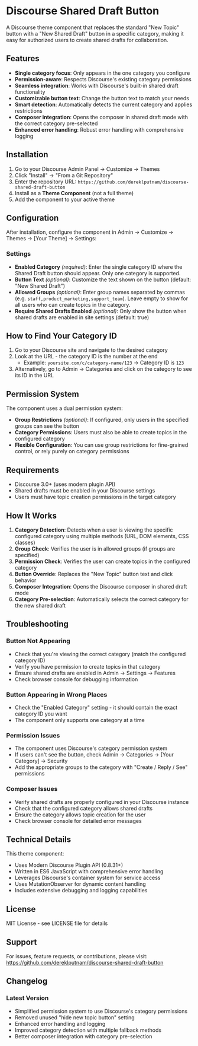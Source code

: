 # Discourse Shared Draft Button

A Discourse theme component that replaces the standard "New Topic" button with a "New Shared Draft" button in a specific category, making it easy for authorized users to create shared drafts for collaboration.

## Features

- **Single category focus**: Only appears in the one category you configure
- **Permission-aware**: Respects Discourse's existing category permissions
- **Seamless integration**: Works with Discourse's built-in shared draft functionality
- **Customizable button text**: Change the button text to match your needs
- **Smart detection**: Automatically detects the current category and applies restrictions
- **Composer integration**: Opens the composer in shared draft mode with the correct category pre-selected
- **Enhanced error handling**: Robust error handling with comprehensive logging

## Installation

1. Go to your Discourse Admin Panel → Customize → Themes
2. Click "Install" → "From a Git Repository"
3. Enter the repository URL: `https://github.com/dereklputnam/discourse-shared-draft-button`
4. Install as a **Theme Component** (not a full theme)
5. Add the component to your active theme

## Configuration

After installation, configure the component in Admin → Customize → Themes → [Your Theme] → Settings:

### Settings

- **Enabled Category** *(required)*: Enter the single category ID where the Shared Draft button should appear. Only one category is supported.
- **Button Text** *(optional)*: Customize the text shown on the button (default: "New Shared Draft")
- **Allowed Groups** *(optional)*: Enter group names separated by commas (e.g. `staff,product_marketing,support_team`). Leave empty to show for all users who can create topics in the category.
- **Require Shared Drafts Enabled** *(optional)*: Only show the button when shared drafts are enabled in site settings (default: true)

## How to Find Your Category ID

1. Go to your Discourse site and navigate to the desired category
2. Look at the URL - the category ID is the number at the end
   - Example: `yoursite.com/c/category-name/123` → Category ID is `123`
3. Alternatively, go to Admin → Categories and click on the category to see its ID in the URL

## Permission System

The component uses a dual permission system:

- **Group Restrictions** *(optional)*: If configured, only users in the specified groups can see the button
- **Category Permissions**: Users must also be able to create topics in the configured category
- **Flexible Configuration**: You can use group restrictions for fine-grained control, or rely purely on category permissions

## Requirements

- Discourse 3.0+ (uses modern plugin API)
- Shared drafts must be enabled in your Discourse settings
- Users must have topic creation permissions in the target category

## How It Works

1. **Category Detection**: Detects when a user is viewing the specific configured category using multiple methods (URL, DOM elements, CSS classes)
2. **Group Check**: Verifies the user is in allowed groups (if groups are specified)
3. **Permission Check**: Verifies the user can create topics in the configured category
4. **Button Override**: Replaces the "New Topic" button text and click behavior
5. **Composer Integration**: Opens the Discourse composer in shared draft mode
6. **Category Pre-selection**: Automatically selects the correct category for the new shared draft

## Troubleshooting

### Button Not Appearing
- Check that you're viewing the correct category (match the configured category ID)
- Verify you have permission to create topics in that category
- Ensure shared drafts are enabled in Admin → Settings → Features
- Check browser console for debugging information

### Button Appearing in Wrong Places
- Check the "Enabled Category" setting - it should contain the exact category ID you want
- The component only supports one category at a time

### Permission Issues
- The component uses Discourse's category permission system
- If users can't see the button, check Admin → Categories → [Your Category] → Security
- Add the appropriate groups to the category with "Create / Reply / See" permissions

### Composer Issues
- Verify shared drafts are properly configured in your Discourse instance
- Check that the configured category allows shared drafts
- Ensure the category allows topic creation for the user
- Check browser console for detailed error messages

## Technical Details

This theme component:
- Uses Modern Discourse Plugin API (0.8.31+)
- Written in ES6 JavaScript with comprehensive error handling
- Leverages Discourse's container system for service access
- Uses MutationObserver for dynamic content handling
- Includes extensive debugging and logging capabilities

## License

MIT License - see LICENSE file for details

## Support

For issues, feature requests, or contributions, please visit:
https://github.com/dereklputnam/discourse-shared-draft-button

## Changelog

### Latest Version
- Simplified permission system to use Discourse's category permissions
- Removed unused "hide new topic button" setting
- Enhanced error handling and logging
- Improved category detection with multiple fallback methods
- Better composer integration with category pre-selection